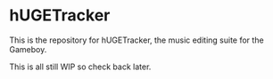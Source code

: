 # hUGETracker

This is the repository for hUGETracker, the music editing suite for the Gameboy.

This is all still WIP so check back later.